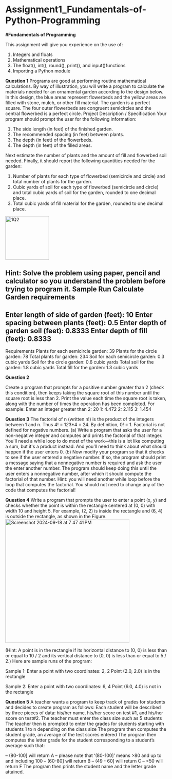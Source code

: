 # Assignment1_Fundamentals-of-Python-Programming

**#Fundamentals of Programming**

This assignment will give you experience on the use of:

1. Integers and floats
2. Mathematical operations
3. The float(), int(), round(), print(), and input()functions
4. Importing a Python module

**Question 1**
Programs are good at performing routine mathematical calculations. By way of illustration, you will write a program to calculate the materials needed for an ornamental garden according to the design below. In this design, the blue areas represent flowerbeds and the yellow areas are filled with stone, mulch, or other fill material. The garden is a perfect square. The four outer flowerbeds are congruent semicircles and the central flowerbed is a perfect circle.
Project Description / Specification
Your program should prompt the user for the following information:
1. The side length (in feet) of the finished garden.
2. The recommended spacing (in feet) between plants.
3. The depth (in feet) of the flowerbeds.
4. The depth (in feet) of the filled areas.

Next estimate the number of plants and the amount of fill and flowerbed soil needed.
Finally, it should report the following quantities needed for the garden:
1. Number of plants for each type of flowerbed (semicircle and circle) and total number of plants for the garden.
2. Cubic yards of soil for each type of flowerbed (semicircle and circle) and total cubic yards of soil for the garden, rounded to one decimal place.
3. Total cubic yards of fill material for the garden, rounded to one decimal place.
    
<img width="136" alt="1Q2" src="https://github.com/user-attachments/assets/1ff1f546-f67d-47d9-a86a-983331c4cb7a">

Hint: Solve the problem using paper, pencil and calculator so you understand the problem before trying to program it.
Sample Run
Calculate Garden requirements
-----------------------------
Enter length of side of garden (feet): 10
Enter spacing between plants (feet): 0.5
Enter depth of garden soil (feet): 0.8333
Enter depth of fill (feet): 0.8333
-----------------------------
Requirements
Plants for each semicircle garden: 39
Plants for the circle garden: 78
Total plants for garden: 234
Soil for each semicircle garden: 0.3 cubic yards
Soil for the circle garden: 0.6 cubic yards
Total soil for the garden: 1.8 cubic yards
Total fill for the garden: 1.3 cubic yards

**Question 2**

Create a program that prompts for a positive number greater than 2 (check this condition), then keeps taking the square root of this number until the square root is less than 2. Print the value each time the square root is taken, along with the number of times the operation has been completed. For example:
Enter an integer greater than 2: 20
1: 4.472
2: 2.115
3: 1.454

**Question 3**
The factorial of n (written n!) is the product of the integers between 1 and n. Thus 4! = 1*2*3*4 = 24. By definition, 0! = 1. Factorial is not defined for negative numbers.
(a) Write a program that asks the user for a non-negative integer and computes and prints the factorial of that integer. You'll need a while loop to do most of the work—this is a lot like computing a sum, but it's a product instead. And you'll need to think about what should happen if the user enters 0.
(b) Now modify your program so that it checks to see if the user entered a negative number. If so, the program should print a message saying that a nonnegative number is required and ask the user the enter another number. The program should keep doing this until the user enters a nonnegative number, after which it should compute the factorial of that number. Hint: you will need another while loop before the loop that computes the factorial. You should not need to change any of the code that computes the factorial!

**Question 4**
Write a program that prompts the user to enter a point (x, y) and checks whether the point is within the rectangle centered at (0, 0) with width 10 and height 5. For example, (2, 2) is inside the rectangle and (6, 4) is outside the rectangle, as shown in the Figure. 
<img width="386" alt="Screenshot 2024-09-18 at 7 47 41 PM" src="https://github.com/user-attachments/assets/a11e3e98-f47b-466e-a774-b1a982242af7">

(Hint: A point is in the rectangle if its horizontal distance to (0, 0) is less than or equal to 10 / 2 and its vertical distance to (0, 0) is less than or equal to 5 / 2.) 
Here are sample runs of the program:

Sample 1:
Enter a point with two coordinates: 2, 2
Point (2.0, 2.0) is in the rectangle

Sample 2:
Enter a point with two coordinates: 6, 4
Point (6.0, 4.0) is not in the rectangle

**Question 5**
A teacher wants a program to keep track of grades for students and decides to create program as follows:
Each student will be described by three pieces of data: his/her name, his/her score on test #1, and his/her score on test#2.
The teacher must enter the class size such as 5 students 
The teacher then is prompted to enter the grades for students starting with students 1 to n depending on the class size
The program then computes the student grade, an average of the test scores entered
The program then computes the letter grade for the student corresponding to a student’s average such that:

– (80-100] will return A – please note that ‘(80-100]’ means >80 and up to and including 100 
– (60-80] will return B
– (49 - 60] will return C
– <50 will return F
The program then prints the student name and the letter grade attained.
